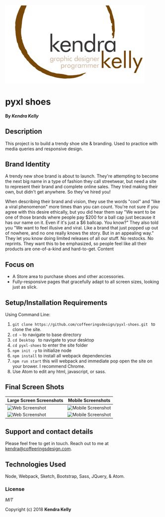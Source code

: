 ![Kendra Kelly Logo](/kkgithub.png)

# pyxl shoes

#### By _**Kendra Kelly**_

## Description
This project is to build a trendy shoe site & branding. Used to practice with media queries and responsive design.

## Brand Identity
A trendy new shoe brand is about to launch. They're attempting to become the next big name in a type of fashion they call streetwear, but need a site to represent their brand and complete online sales. They tried making their own, but didn't get anywhere. So they've hired you!

When describing their brand and vision, they use the words "cool" and "like a viral phenomenon" more times than you can count.
You're not sure if you agree with this desire ethically, but you did hear them say "We want to be one of those brands where people pay $200 for a ball cap just because it has our name on it. Even if it's just a $6 ballcap. You know?"
They also told you "We want to feel illusive and viral. Like a brand that just popped up out of nowhere, and no one really knows the story. But in an appealing way."
They let you know doing limited releases of all our stuff. No restocks. No reprints. They want this to be emphasized, so people feel like all their products are one-of-a-kind and hard-to-get.
Content

## Focus on
* A Store area to purchase shoes and other accessories.
* Fully-responsive pages that gracefully adapt to all screen sizes, looking just as slick.

## Setup/Installation Requirements
Using Command Line:
1. ``git clone https://github.com/coffeeringsdesign/pyxl-shoes.git `` to clone the site.
2. ``cd ~`` to navigate to base directory
3. ``cd Desktop `` to navigate to your desktop
4. ``cd pyxl-shoes`` to enter the site folder
5. ``npm init -y`` to initialize node
6. ``npm install`` to install all webpack dependencies
7. ``npm run start`` this will webpack and immediate pop open the site on your brower. I recommend Chrome.
8. Use Atom to edit any html, javascript, or sass.

## Final Screen Shots

Large Screen Screenshots | Mobile Screenshots
---------------------- | -----------------------
![Web Screenshot](1.jpg) | ![Mobile Screenshot](3.jpg)
![Web Screenshot](2.jpg) | ![Mobile Screenshot](4.jpg)

## Support and contact details

Please feel free to get in touch. Reach out to me at kendra@coffeeringsdesign.com.

## Technologies Used

Node, Webpack, Sketch, Bootstrap, Sass, JQuery, & Atom.

### License

*MIT*

Copyright (c) 2018 **Kendra Kelly**
